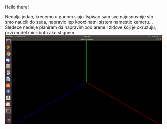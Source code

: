  Hello there!

Nedalja jedan, krecemo u punom sjaju. Ispisao sam sve najosnovnije sto smo naucili do sada, napravio lep koordinatni sistem namestio kameru... Sledece nedelje planiram da napravim pod arene i zidove koji je okruzuju, prvi model mini-bota ako stignem.![nema...](https://github.com/MATF-RG18/RG14-nerdbot-arena/blob/master/Screenshot/Screenshot%20from%202018-10-31%2022-48-25.png)
